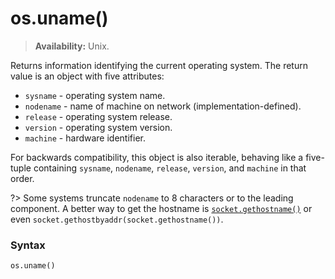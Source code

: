 # os.uname()

> **Availability:** Unix.

Returns information identifying the current operating system. The return value is an object with five attributes:

- `sysname` - operating system name.
- `nodename` - name of machine on network (implementation-defined).
- `release` - operating system release.
- `version` - operating system version.
- `machine` - hardware identifier.

For backwards compatibility, this object is also iterable, behaving like a five-tuple containing `sysname`, `nodename`, `release`, `version`, and `machine` in that order.

?> Some systems truncate `nodename` to 8 characters or to the leading component. A better way to get the hostname is [`socket.gethostname()`](/modules/socket/gethostname.md) or even `socket.gethostbyaddr(socket.gethostname())`.

### Syntax

```python
os.uname()
```